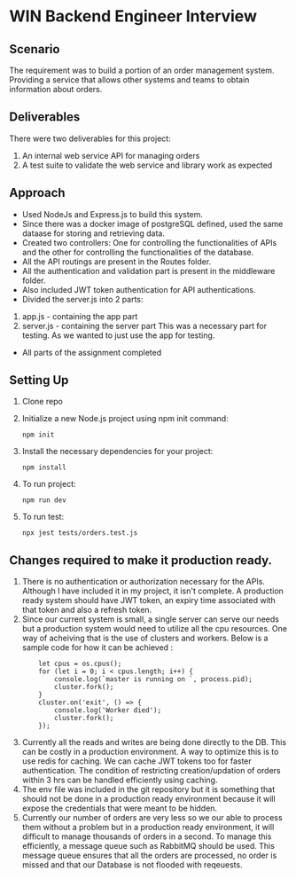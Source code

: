 # WIN Backend Engineer Interview

## Scenario

The requirement was to build a portion of an order management system. Providing a service that allows other systems and teams to obtain information about orders.

## Deliverables

There were two deliverables for this project:

1. An internal web service API for managing orders
2. A test suite to validate the web service and library work as expected

## Approach

- Used NodeJs and Express.js to build this system.
- Since there was a docker image of postgreSQL defined, used the same dataase for storing and retrieving data. 
- Created two controllers: One for controlling the functionalities of APIs and the other for controlling the functionalities of the database.
- All the API routings are present in the Routes folder.
- All the authentication and validation part is present in the middleware folder.
- Also included JWT token authentication for API authentications.
- Divided the server.js into 2 parts:
1. app.js - containing the app part
2. server.js - containing the server part
This was a necessary part for testing. As we wanted to just use the app for testing.
- All parts of the assignment completed

## Setting Up

1. Clone repo
2. Initialize a new Node.js project using npm init command:
    ```
    npm init
    ```

3. Install the necessary dependencies for your project:
    ```
    npm install
    ```

4. To run project:
    ```
    npm run dev
    ```

5. To run test:
    ```
    npx jest tests/orders.test.js
    ```


## Changes required to make it production ready.

1. There is no authentication or authorization necessary for the APIs. Although I have included it in my project, it isn't complete. A production ready system should have JWT token, an expiry time associated with that token and also a refresh token.
2. Since our current system is small, a single server can serve our needs but a production system would need to utilize all the cpu resources. One way of acheiving that is the use of clusters and workers. Below is a sample code for how it can be achieved : 
    ```
        let cpus = os.cpus();
        for (let i = 0; i < cpus.length; i++) {
            console.log(`master is running on `, process.pid);
            cluster.fork();
        }
        cluster.on('exit', () => {
            console.log('Worker died');
            cluster.fork();
        });
    ```
3. Currently all the reads and writes are being done directly to the DB. This can be costly in a production environment. A way to optimize this is to use redis for caching.
We can cache JWT tokens too for faster authentication. The condition of restricting creation/updation of orders within 3 hrs can be handled efficiently using caching.
4. The env file was included in the git repository but it is something that should not be done in a production ready environment because it will expose the credentials that were meant to be hidden.
5. Currently our number of orders are very less so we our able to process them without a problem but in a production ready environment, it will difficult to manage thousands of orders in a second. To manage this efficiently, a message queue such as RabbitMQ should be used. This message queue ensures that all the orders are processed, no order is missed and that our Database is not flooded with reqeuests.
